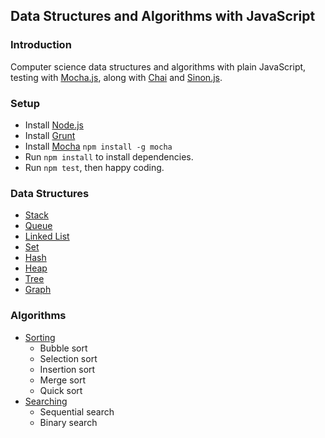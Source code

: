## Data Structures and Algorithms with JavaScript

### Introduction
Computer science data structures and algorithms with plain JavaScript, testing with [Mocha.js](http://mochajs.org/), along with [Chai](http://chaijs.com/) and [Sinon.js](http://sinonjs.org/).

### Setup
* Install [Node.js](https://nodejs.org/)
* Install [Grunt](http://gruntjs.com/)
* Install [Mocha](http://mochajs.org/) `npm install -g mocha`
* Run `npm install` to install dependencies.
* Run `npm test`, then happy coding.

### Data Structures
* [Stack](https://github.com/puffsun/js_datastructures_algorithms/tree/master/src/datastructures/stack)
* [Queue](https://github.com/puffsun/js_datastructures_algorithms/tree/master/src/datastructures/queue)
* [Linked List](https://github.com/puffsun/js_datastructures_algorithms/tree/master/src/datastructures/list)
* [Set](https://github.com/puffsun/js_datastructures_algorithms/tree/master/src/datastructures/set)
* [Hash](https://github.com/puffsun/js_datastructures_algorithms/tree/master/src/datastructures/hash)
* [Heap](https://github.com/puffsun/js_datastructures_algorithms/tree/master/src/datastructures/heap)
* [Tree](https://github.com/puffsun/js_datastructures_algorithms/tree/master/src/datastructures/tree)
* [Graph](https://github.com/puffsun/js_datastructures_algorithms/tree/master/src/datastructures/graph)

### Algorithms
* [Sorting](https://github.com/puffsun/js_datastructures_algorithms/tree/master/src/algorithms/sorting.js)
    * Bubble sort
    * Selection sort
    * Insertion sort
    * Merge sort
    * Quick sort
* [Searching](https://github.com/puffsun/js_datastructures_algorithms/blob/master/src/algorithms/searching.js)
    * Sequential search
    * Binary search


